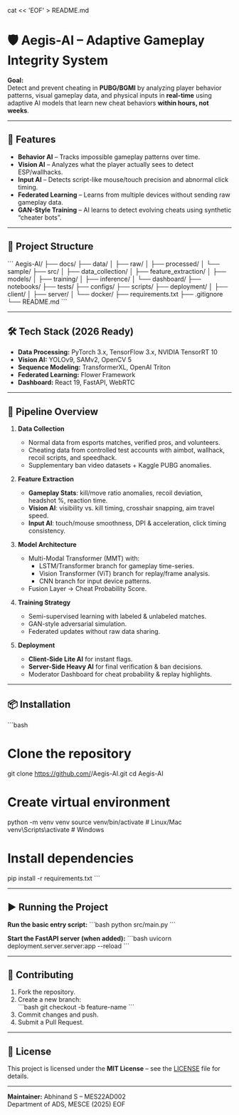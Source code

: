 cat << 'EOF' > README.md
# 🛡️ Aegis-AI – Adaptive Gameplay Integrity System

**Goal:**  
Detect and prevent cheating in **PUBG/BGMI** by analyzing player behavior patterns, visual gameplay data, and physical inputs in **real-time** using adaptive AI models that learn new cheat behaviors **within hours, not weeks**.

---

## 🚀 Features

- **Behavior AI** – Tracks impossible gameplay patterns over time.
- **Vision AI** – Analyzes what the player actually sees to detect ESP/wallhacks.
- **Input AI** – Detects script-like mouse/touch precision and abnormal click timing.
- **Federated Learning** – Learns from multiple devices without sending raw gameplay data.
- **GAN-Style Training** – AI learns to detect evolving cheats using synthetic “cheater bots”.

---

## 📂 Project Structure

\`\`\`
Aegis-AI/
├── docs/
├── data/
│ ├── raw/
│ ├── processed/
│ └── sample/
├── src/
│ ├── data_collection/
│ ├── feature_extraction/
│ ├── models/
│ ├── training/
│ ├── inference/
│ └── dashboard/
├── notebooks/
├── tests/
├── configs/
├── scripts/
├── deployment/
│ ├── client/
│ ├── server/
│ └── docker/
├── requirements.txt
├── .gitignore
└── README.md
\`\`\`

---

## 🛠️ Tech Stack (2026 Ready)

- **Data Processing:** PyTorch 3.x, TensorFlow 3.x, NVIDIA TensorRT 10
- **Vision AI:** YOLOv9, SAMv2, OpenCV 5
- **Sequence Modeling:** TransformerXL, OpenAI Triton
- **Federated Learning:** Flower Framework
- **Dashboard:** React 19, FastAPI, WebRTC

---

## 🔄 Pipeline Overview

1. **Data Collection**
   - Normal data from esports matches, verified pros, and volunteers.
   - Cheating data from controlled test accounts with aimbot, wallhack, recoil scripts, and speedhack.
   - Supplementary ban video datasets + Kaggle PUBG anomalies.

2. **Feature Extraction**
   - **Gameplay Stats**: kill/move ratio anomalies, recoil deviation, headshot %, reaction time.
   - **Vision AI**: visibility vs. kill timing, crosshair snapping, aim travel speed.
   - **Input AI**: touch/mouse smoothness, DPI & acceleration, click timing consistency.

3. **Model Architecture**
   - Multi-Modal Transformer (MMT) with:
     - LSTM/Transformer branch for gameplay time-series.
     - Vision Transformer (ViT) branch for replay/frame analysis.
     - CNN branch for input device patterns.
   - Fusion Layer → Cheat Probability Score.

4. **Training Strategy**
   - Semi-supervised learning with labeled & unlabeled matches.
   - GAN-style adversarial simulation.
   - Federated updates without raw data sharing.

5. **Deployment**
   - **Client-Side Lite AI** for instant flags.
   - **Server-Side Heavy AI** for final verification & ban decisions.
   - Moderator Dashboard for cheat probability & replay highlights.

---

## 📦 Installation

\`\`\`bash
# Clone the repository
git clone https://github.com/<username>/Aegis-AI.git
cd Aegis-AI

# Create virtual environment
python -m venv venv
source venv/bin/activate   # Linux/Mac
venv\Scripts\activate      # Windows

# Install dependencies
pip install -r requirements.txt
\`\`\`

---

## ▶️ Running the Project

**Run the basic entry script:**
\`\`\`bash
python src/main.py
\`\`\`

**Start the FastAPI server (when added):**
\`\`\`bash
uvicorn deployment.server.server:app --reload
\`\`\`

---

## 🤝 Contributing

1. Fork the repository.
2. Create a new branch:  
   \`\`\`bash
   git checkout -b feature-name
   \`\`\`
3. Commit changes and push.
4. Submit a Pull Request.

---

## 📜 License

This project is licensed under the **MIT License** – see the [LICENSE](LICENSE) file for details.

---

**Maintainer:** Abhinand S – MES22AD002  
Department of ADS, MESCE (2025)
EOF
